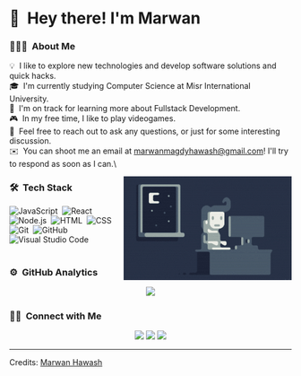 <h1>👋 &nbsp;Hey there! I'm Marwan </h1>

### 👨🏻‍💻 &nbsp;About Me

💡 &nbsp;I like to explore new technologies and develop software solutions and quick hacks.\
🎓 &nbsp;I'm currently studying Computer Science at Misr International University.\
🌱 &nbsp;I'm on track for learning more about Fullstack Development.\
🎮 &nbsp;In my free time, I like to play videogames.\
💬 &nbsp;Feel free to reach out to ask any questions, or just for some interesting discussion.\
✉️ &nbsp;You can shoot me an email at marwanmagdyhawash@gmail.com! I'll try to respond as soon as I can.\

<img alt="Night Coding" src="https://raw.githubusercontent.com/AVS1508/AVS1508/master/assets/Night-Coding.gif" align="right"/>

### 🛠 &nbsp;Tech Stack

![JavaScript](https://img.shields.io/badge/-JavaScript-05122A?style=flat&logo=javascript)&nbsp;
![React](https://img.shields.io/badge/-React-05122A?style=flat&logo=react)&nbsp;
![Node.js](https://img.shields.io/badge/-Node.js-05122A?style=flat&logo=node.js)&nbsp;
![HTML](https://img.shields.io/badge/-HTML-05122A?style=flat&logo=HTML5)&nbsp;
![CSS](https://img.shields.io/badge/-CSS-05122A?style=flat&logo=CSS3&logoColor=1572B6)&nbsp;
![Git](https://img.shields.io/badge/-Git-05122A?style=flat&logo=git)&nbsp;
![GitHub](https://img.shields.io/badge/-GitHub-05122A?style=flat&logo=github)&nbsp;
![Visual Studio Code](https://img.shields.io/badge/-Visual%20Studio%20Code-05122A?style=flat&logo=visual-studio-code&logoColor=007ACC)&nbsp;
<br><br>

### ⚙️ &nbsp;GitHub Analytics

<p align="center">
<a href="https://github.com/Marwan1241">
  <img height="180em" src="https://github-readme-stats-eight-theta.vercel.app/api/top-langs/?username=Marwan1241&layout=compact&langs_count=8&theme=algolia"/>
</a>
</p>

### 🤝🏻 &nbsp;Connect with Me

<p align="center">
<a href="https://www.linkedin.com/in/marwan-hawash-3aa96311a/"><img src="https://img.shields.io/badge/-Marwan%20Hawash-0077B5?style=flat&logo=Linkedin&logoColor=white"/></a>
<a href="https://www.instagram.com/marwan_magdi1241/"><img src="https://img.shields.io/badge/-@Marwan_magdi1241_-E4405F?style=flat&logo=Instagram&logoColor=white"/></a>
<a href="https://www.facebook.com/marwan.magdy.121"><img src="https://img.shields.io/badge/-@Marwan Magdy-1877F2?style=flat&logo=Facebook&logoColor=white"/></a>
</p>

-----
Credits: [Marwan Hawash](https://github.com/Marwan1241)
